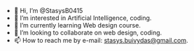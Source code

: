 - 👋 Hi, I’m @StasysB0415
- 👀 I’m interested in Artificial Intelligence, coding. 
- 🌱 I’m currently learning Web design course.
- 💞️ I’m looking to collaborate on web design, coding. 
- 📫 How to reach me by e-mail: stasys.buivydas@gmail.com.

<!---
StasysB0415/StasysB0415 is a ✨ special ✨ repository because its `README.md` (this file) appears on your GitHub profile.
You can click the Preview link to take a look at your changes.
--->
